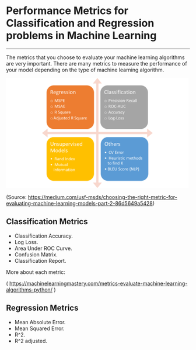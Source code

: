 # Performance Metrics for Classification and Regression problems in Machine Learning
---
The metrics that you choose to evaluate your machine learning algorithms are very important.
There are many metrics to measure the performance of your model depending on the type of machine learning algorithm.

<img src="metrics.png"
	title="Metrics" width="500" height="300" />
	
	
(Source: https://medium.com/usf-msds/choosing-the-right-metric-for-evaluating-machine-learning-models-part-2-86d5649a5428)
  
## Classification Metrics
* Classification Accuracy.
* Log Loss.
* Area Under ROC Curve.
* Confusion Matrix.
* Classification Report.

More about each metric:

( https://machinelearningmastery.com/metrics-evaluate-machine-learning-algorithms-python/ )

## Regression Metrics
* Mean Absolute Error.
* Mean Squared Error.
* R^2.
* R^2 adjusted.
